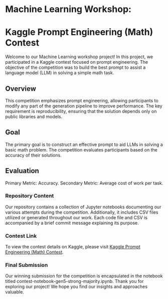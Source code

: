 # Machine Learning Workshop: 
# Kaggle Prompt Engineering (Math) Contest
Welcome to our Machine Learning workshop project! In this project, we participated in a Kaggle contest focused on prompt engineering.
The objective of the competition was to build the best prompt to assist a language model (LLM) in solving a simple math task.
## Overview
This competition emphasizes prompt engineering, allowing participants to modify any part of the generation pipeline to improve performance.
The key requirement is reproducibility, ensuring that the solution depends only on public libraries and models.
## Goal
The primary goal is to construct an effective prompt to aid LLMs in solving a basic math problem.
The competition evaluates participants based on the accuracy of their solutions.
## Evaluation 
Primary Metric: Accuracy. 
Secondary Metric: Average cost of work per task.
### Repository Content
Our repository contains a collection of Jupyter notebooks documenting our various attempts during the competition.
Additionally, it includes CSV files utilized or generated throughout our work. Each code file and CSV is accompanied by a brief commit message explaining its purpose.
### Contest Link
To view the contest details on Kaggle, please visit [Kaggle Prompt Engineering (Math) Contest](https://www.kaggle.com/competitions/prompt-engineering-math/overview).
### Final Submission
Our winning submission for the competition is encapsulated in the notebook titled contest-notebook-gen5-strong-majority.ipynb.
Thank you for exploring our project! We hope you find our insights and approaches valuable. 
